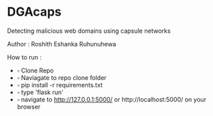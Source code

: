 # DGAcaps
Detecting malicious web domains using capsule networks

Author : Roshith Eshanka Ruhunuhewa

How to run :
 - ▫ Clone Repo
 - ▫ Naviagate to repo clone folder
 - ▫ pip install -r requirements.txt
 - ▫ type 'flask run'
 - ▫ navigate to http://127.0.0.1:5000/ or http://localhost:5000/ on your browser